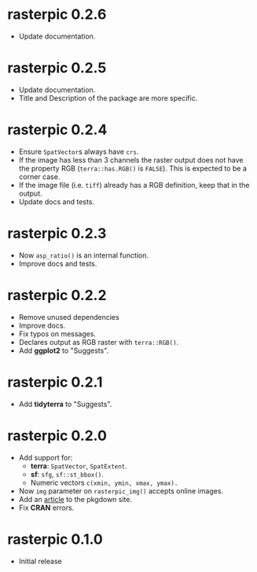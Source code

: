 # rasterpic 0.2.6

-   Update documentation.

# rasterpic 0.2.5

-   Update documentation.
-   Title and Description of the package are more specific.

# rasterpic 0.2.4

-   Ensure `SpatVector`s always have `crs`.
-   If the image has less than 3 channels the raster output does not have the
    property RGB (`terra::has.RGB()` is `FALSE`). This is expected to be a
    corner case.
-   If the image file (i.e. `tiff`) already has a RGB definition, keep that in
    the output.
-   Update docs and tests.

# rasterpic 0.2.3

-   Now `asp_ratio()` is an internal function.
-   Improve docs and tests.

# rasterpic 0.2.2

-   Remove unused dependencies
-   Improve docs.
-   Fix typos on messages.
-   Declares output as RGB raster with `terra::RGB()`.
-   Add **ggplot2** to "Suggests".

# rasterpic 0.2.1

-   Add **tidyterra** to "Suggests".

# rasterpic 0.2.0

-   Add support for:
    -   **terra**: `SpatVector`, `SpatExtent`.
    -   **sf**: `sfg`, `sf::st_bbox()`.
    -   Numeric vectors `c(xmin, ymin, xmax, ymax).`
-   Now `img` parameter on `rasterpic_img()` accepts online images.
-   Add an [article](https://dieghernan.github.io/rasterpic/articles/plots.html)
    to the pkgdown site.
-   Fix **CRAN** errors.

# rasterpic 0.1.0

-   Initial release
